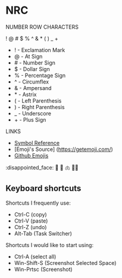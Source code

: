 # NRC
   

NUMBER ROW CHARACTERS
   
   ! @ \# $ % ^ & * \( \) _ + 

- !  - Exclamation Mark
- @  - At Sign
- \# - Number Sign
- $  - Dollar Sign
- %  - Percentage Sign
- ^  - Circumflex
- &  - Ampersand
- \*  - Astrix
- \( - Left Parenthesis
- \) - Right Parenthesis
- \_ - Underscore
- \+ - Plus Sign


LINKS

- [Symbol Reference](https://en.wikipedia.org/wiki/List_of_typographical_symbols_and_punctuation_marks)
- [Emoji's Source] (https://getemoji.com/)
- [Github Emojis](https://gist.github.com/rxaviers/7360908)

:disappointed_face:
👀 🧠 🫁 🫦👴

## Keyboard shortcuts
Shortcuts I frequently use: 
- Ctrl-C (copy)
- Ctrl-V (paste)
- Ctrl-Z (undo)
- Alt-Tab (Task Switcher)

Shortcuts I would like to start using: 
- Ctrl-A (select all)
- Win-Shift-S (Screenshot Selected Space)
- Win-Prtsc (Screenshot)
